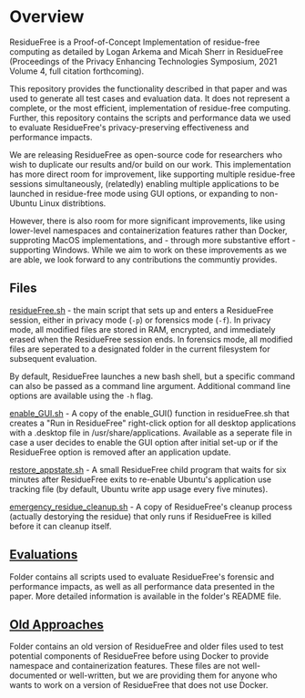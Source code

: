 # Overview
ResidueFree is a Proof-of-Concept Implementation of residue-free computing as detailed by Logan Arkema
and Micah Sherr in ResidueFree (Proceedings of the Privacy Enhancing Technologies Symposium, 2021 Volume 4, full citation forthcoming).

This repository provides the functionality described in that paper and was used to generate all test cases and evaluation data. It does not represent a complete, or the most efficient, implementation of residue-free computing. Further, this repository contains the scripts and performance data we used to evaluate ResidueFree's privacy-preserving effectiveness and performance impacts.

We are releasing ResidueFree as open-source code for researchers who wish to duplicate our results and/or build on our work. This implementation has more direct room for improvement, like supporting multiple residue-free sessions simultaneously, (relatedly) enabling multiple applications to be launched in residue-free mode using GUI options, or expanding to non-Ubuntu
Linux distribtions.

However, there is also room for more significant improvements, like using lower-level namespaces and containerization features
rather than Docker, supproting MacOS implementations, and - through more substantive effort - supporting Windows.  While we aim to work on these improvements as we are able, we look forward to any contributions the communtiy provides.

## Files
[residueFree.sh](https://github.com/LArkema/residuefree/blob/main/residueFree.sh) - the main script that sets up and enters a ResidueFree session, either in privacy mode (`-p`) or forensics mode (`-f`). In privacy mode, all modified files are stored in RAM, encrypted, and immediately erased when the ResidueFree session ends. In forensics mode, all modified files are seperated to a designated folder in the current filesystem for subsequent evaluation. 

By default, ResidueFree launches a new bash shell, but a specific command can also be passed as a command line argument. Additional command line options are available using the `-h` flag.

[enable_GUI.sh](https://github.com/LArkema/residuefree/blob/main/enable_GUI.sh) - A copy of the enable_GUI() function in residueFree.sh that creates a "Run in ResidueFree" right-click option for all desktop applications with a .desktop file in /usr/share/applications. Available as a seperate file in case a user decides to enable the GUI option after initial set-up or if the ResidueFree option is removed after an application update.

[restore_appstate.sh](https://github.com/LArkema/residuefree/blob/main/restore_appstate.sh) - A small ResidueFree child program that waits for six minutes after ResidueFree exits to re-enable Ubuntu's application use tracking file (by default, Ubuntu write app usage every five minutes). 

[emergency_residue_cleanup.sh](https://github.com/LArkema/residuefree/blob/main/emergency_residue_cleanup.sh) - A copy of ResidueFree's cleanup process (actually destorying the residue) that only runs if ResidueFree is killed before it can cleanup itself.

## [Evaluations](https://github.com/LArkema/residuefree/blob/main/Evaluations)
Folder contains all scripts used to evaluate ResidueFree's forensic and performance impacts, as well as all performance data presented in the paper. More detailed information is available in the folder's README file. 

## [Old Approaches](https://github.com/LArkema/residuefree/blob/main/old_approaches)
Folder contains an old version of ResidueFree and older files used to test potential components of ResidueFree before using Docker to provide namespace and containerization features. These files are not well-documented or well-written, but we are providing them for anyone who wants to work on a version of ResidueFree that does not use Docker.
